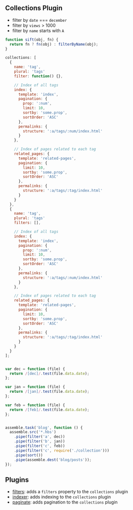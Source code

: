 ## Collections Plugin


* filter by `date` === `december`
* filter by `views` > 1000
* filter by `name` starts with `A`


```js
function sift(obj, fn) {
  return fn ? fn(obj) : filterByName(obj);
}
```



```js
collections: [
  {
    name: 'tag',
    plural: 'tags'
    filter: function() {},

    // Index of all tags
    index: {
      template: 'index',
      pagination: {
        prop: ':num',
        limit: 10,
        sortby: 'some.prop',
        sortOrder: 'ASC'
      },
      permalinks: {
        structure: ':a/tags/:num/index.html'
      }
    },

    // Index of pages related to each tag
    related_pages: {
      template: 'related-pages',
      pagination: {
        limit: 10,
        sortby: 'some.prop',
        sortOrder: 'ASC'
      },
      permalinks: {
        structure: ':a/tags/:tag/index.html'
      }
    }
  },
  {
    name: 'tag',
    plural: 'tags'
    filters: [],

    // Index of all tags
    index: {
      template: 'index',
      pagination: {
        prop: ':num',
        limit: 10,
        sortby: 'some.prop',
        sortOrder: 'ASC'
      },
      permalinks: {
        structure: ':a/tags/:num/index.html'
      }
    },

    // Index of pages related to each tag
    related_pages: {
      template: 'related-pages',
      pagination: {
        limit: 10,
        sortby: 'some.prop',
        sortOrder: 'ASC'
      },
      permalinks: {
        structure: ':a/tags/:tag/index.html'
      }
    }
  }
];


var dec = function (file) {
  return /[dec]/.test(file.data.date);
};

var jan = function (file) {
  return /[jan]/.test(file.data.date);
};

var feb = function (file) {
  return /[feb]/.test(file.data.date);
};


assemble.task('blog', function () {
  assemble.src('*.hbs')
    .pipe(filter('a', dec))
    .pipe(filter('b', jan))
    .pipe(filter('c', feb))
    .pipe(filter('c', require('./collection')))
    .pipe(sort())
    .pipe(assemble.dest('blog/posts'));
});
```

## Plugins

* [filters](): adds a `filters` property to the `collections` plugin
* [indexer](): adds indexing to the `collections` plugin
* [paginate](): adds pagination to the `collections` plugin